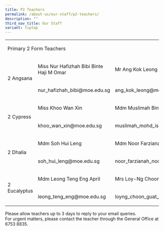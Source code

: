 ```yaml
---
title: P2 Teachers
permalink: /about-us/our-staff/p2-teachers/
description: ""
third_nav_title: Our Staff
variant: tiptap
---
```

<table><tbody><tr><td rowspan="1" colspan="3"><p>Primary 2 Form Teachers</p></td></tr><tr><td rowspan="2" colspan="1"><p>2 Angsana</p></td><td rowspan="1" colspan="1"><p>Miss Nur Hafizhah Bibi Binte Haji M Omar&nbsp;</p></td><td rowspan="1" colspan="1"><p>Mr Ang Kok Leong&nbsp;</p></td></tr><tr><td rowspan="1" colspan="1"><p><a rel="noopener noreferrer nofollow" target="_blank">nur_hafizhah_bibi@moe.edu.sg</a></p></td><td rowspan="1" colspan="1"><p><a rel="noopener noreferrer nofollow" target="_blank">ang_kok_leong@moe.edu.sg</a></p></td></tr><tr><td rowspan="2" colspan="1"><p>2 Cypress</p></td><td rowspan="1" colspan="1"><p>Miss Khoo Wan Xin&nbsp;</p></td><td rowspan="1" colspan="1"><p>Mdm Muslimah Binte Mohd Isahak&nbsp;</p></td></tr><tr><td rowspan="1" colspan="1"><p><a rel="noopener noreferrer nofollow" target="_blank">khoo_wan_xin@moe.edu.sg</a></p></td><td rowspan="1" colspan="1"><p><a rel="noopener noreferrer nofollow" target="_blank">muslimah_mohd_isahak@moe.edu.sg</a></p></td></tr><tr><td rowspan="2" colspan="1"><p>2 Dhalia</p></td><td rowspan="1" colspan="1"><p>Mdm Soh Hui Leng&nbsp;</p></td><td rowspan="1" colspan="1"><p>Mdm Noor Farzianah Binte Noor Aziz&nbsp;</p></td></tr><tr><td rowspan="1" colspan="1"><p><a rel="noopener noreferrer nofollow" target="_blank">soh_hui_leng@moe.edu.sg</a></p></td><td rowspan="1" colspan="1"><p><a rel="noopener noreferrer nofollow" target="_blank">noor_farzianah_noor_aziz@moe.edu.sg</a></p></td></tr><tr><td rowspan="2" colspan="1"><p>2 Eucalyptus</p></td><td rowspan="1" colspan="1"><p>Mdm Leong Teng Eng April&nbsp;</p></td><td rowspan="1" colspan="1"><p>Mrs Loy-Ng Choon Guat Jeralynn</p></td></tr><tr><td rowspan="1" colspan="1"><p><a rel="noopener noreferrer nofollow" target="_blank">leong_teng_eng@moe.edu.sg</a></p></td><td rowspan="1" colspan="1"><p><a rel="noopener noreferrer nofollow" target="_blank">loyng_choon_guat_jeralynn@moe.edu.sg</a></p></td></tr></tbody></table><p>Please allow teachers up to 3 days to reply to your email queries. <br>For urgent matters, please contact the teacher through the General Office at 6753 8835.</p>